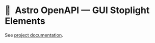 # 🚀  Astro OpenAPI — GUI Stoplight Elements

See [project documentation](https://github.com/JulianCataldo/astro-openapi/README.md).
